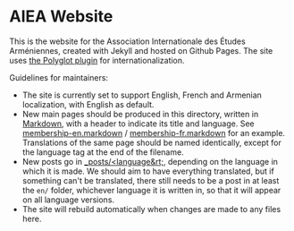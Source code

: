 # AIEA Website

This is the website for the Association Internationale des Études Arméniennes, created with Jekyll and hosted on Github Pages. The site uses [the Polyglot plugin](https://github.com/untra/polyglot) for internationalization.

Guidelines for maintainers:

- The site is currently set to support English, French and Armenian localization, with English as default.
- New main pages should be produced in this directory, written in [Markdown](https://github.github.com/gfm/), with a header to indicate its title and language. See [membership-en.markdown](membership-en.markdown) / [membership-fr.markdown](membership-fr.markdown) for an example. Translations of the same page should be named identically, except for the language tag at the end of the filename.
- New posts go in [_posts/&lt;language&rt;](_posts), depending on the language in which it is made. We should aim to have everything translated, but if something can't be translated, there still needs to be a post in at least the `en/` folder, whichever language it is written in, so that it will appear on all language versions.
- The site will rebuild automatically when changes are made to any files here.